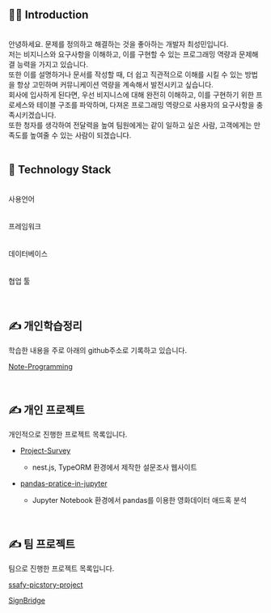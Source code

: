 <h2><div> 🙋‍♂ Introduction</div></h3> <br>
<div>
안녕하세요. 문제를 정의하고 해결하는 것을 좋아하는 개발자 최성민입니다. <br>
저는 비지니스와 요구사항을 이해하고, 이를 구현할 수 있는 프로그래밍 역량과 문제해결 능력을 가지고 있습니다. <br>
또한 이를 설명하거나 문서를 작성할 때, 더 쉽고 직관적으로 이해를 시킬 수 있는 방법을 항상 고민하며 커뮤니케이션 역량을 계속해서 발전시키고 싶습니다. <br>
회사에 입사하게 된다면, 우선 비지니스에 대해 완전히 이해하고, 이를 구현하기 위한 프로세스와 테이블 구조를 파악하며, 다져온 프로그래밍 역량으로 사용자의 요구사항을 충족시키겠습니다. <br>
또한 청자를 생각하여 전달력을 높여 팀원에게는 같이 일하고 싶은 사람, 고객에게는 만족도를 높여줄 수 있는 사람이 되겠습니다.
</div><br>


<h2><div>🔨 Technology Stack</div></h2>
  <div>
      <br>
    <div >
        <div>
            <div>
            	사용언어
            </div>
             <img
              key=283876.31851924106
              style = "margin: 5px 5px;"
              src=https://img.shields.io/badge/java-b07219?style=flat&logo=java&logoColor=white
              alt=""
            /> <img
              key=866965.3981998923
              style = "margin: 5px 5px;"
              src=https://img.shields.io/badge/python-3581ba?style=flat&logo=python&logoColor=white
              alt=""
            />
        </div>
        <br>
        <div>
            <div>
                프레임워크
            </div>
            <img
              key=893828.5052125546
              style = "margin: 5px 5px;"
              src=https://img.shields.io/badge/springboot-6DB33F?style=flat&logo=springboot&logoColor=white
              alt=""
            /> <img
              key=112977.92737826108
              style = "margin: 5px 5px;"
              src=https://img.shields.io/badge/django-092E20?style=flat&logo=django&logoColor=white
              alt=""
            />
        </div>
        <br>
        <div>
            <div>
                데이터베이스
            </div>
            <img
              key=321344.6086252308
              style = "margin: 5px 5px;"
              src=https://img.shields.io/badge/redis-DC382D?style=flat&logo=redis&logoColor=white
              alt=""
            /> <img
              key=63850.49822804865
              style = "margin: 5px 5px;"
              src=https://img.shields.io/badge/mariadb-003545?style=flat&logo=mariadb&logoColor=white
              alt=""
            /> <img
              key=523461.6249694807
              style = "margin: 5px 5px;"
              src=https://img.shields.io/badge/mysql-4479A1?style=flat&logo=mysql&logoColor=white
              alt=""
            />
            <img
              key=283876.31851924106
              style = "margin: 5px 5px;"
              src=https://img.shields.io/badge/postgresql-12D289?style=flat&logo=postgresql&logoColor=white
              alt=""
            />
        </div>
        <br>
        <div>
            <div>
                협업 툴
            </div>
            <img
              key=476389.1611351678
              style = "margin: 5px 5px;"
              src=https://img.shields.io/badge/git-F05032?style=flat&logo=git&logoColor=white
              alt=""
            />
            <img
              key=476389.1611351678
              style = "margin: 5px 5px;"
              src=https://img.shields.io/badge/jira-2196F3?style=flat&logo=jira&logoColor=white
              alt=""
            />
            <img
              key=476389.1611351678
              style = "margin: 5px 5px;"
              src=https://img.shields.io/badge/notion-000000?style=flat&logo=notion&logoColor=white
              alt=""
            />
        </div>
      </div>	
  </div>
</div>
<br>

<h2><div> ✍️ 개인학습정리</div></h2>
학습한 내용을 주로 아래의 github주소로 기록하고 있습니다.
<p><a href="https://github.com/et2468/Note-Programming">Note-Programming</a></p>

<br>
<h2><div> ✍️ 개인 프로젝트</div></h2>
개인적으로 진행한 프로젝트 목록입니다.
<ul> 
    <li> 
      <p><a href="https://github.com/et2468/Project-Survey">Project-Survey</a></p>
      <ul>
          <li>nest.js, TypeORM 환경에서 제작한 설문조사 웹사이트</li>
      </ul>
    </li>
    <li>
      <p><a href="https://github.com/et2468/pandas-pratice-in-jupyter">pandas-pratice-in-jupyter</a></p>
      <ul>
          <li>Jupyter Notebook 환경에서 pandas를 이용한 영화데이터 애드혹 분석</li>
      </ul>
    </li>
</ul>

<br>

<h2><div> ✍️ 팀 프로젝트</div></h2>
팀으로 진행한 프로젝트 목록입니다.
<br>
<p><a href="https://github.com/ssafy-picstory-project">ssafy-picstory-project</a></p>
<p><a href="https://github.com/SignBridge">SignBridge</a></p>


